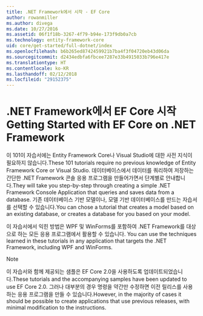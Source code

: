 ```yaml
---
title: .NET Framework에서 시작 - EF Core
author: rowanmiller
ms.author: divega
ms.date: 10/27/2016
ms.assetid: 06f1f18b-3267-4f79-b94e-173f9db0a7cb
ms.technology: entity-framework-core
uid: core/get-started/full-dotnet/index
ms.openlocfilehash: b6b265ed8742459921b7ba4f3f04720eb43d06da
ms.sourcegitcommit: d2434edbfa6fbcee7287e33b4915033b796e417e
ms.translationtype: HT
ms.contentlocale: ko-KR
ms.lasthandoff: 02/12/2018
ms.locfileid: "29152375"
---
```

# <a name="getting-started-with-ef-core-on-net-framework"></a><span data-ttu-id="70500-102">.NET Framework에서 EF Core 시작</span><span class="sxs-lookup"><span data-stu-id="70500-102">Getting Started with EF Core on .NET Framework</span></span>

<span data-ttu-id="70500-103">이 101이 자습서에는 Entity Framework Core나 Visual Studio에 대한 사전 지식이 필요하지 않습니다.</span><span class="sxs-lookup"><span data-stu-id="70500-103">These 101 tutorials require no previous knowledge of Entity Framework Core or Visual Studio.</span></span> <span data-ttu-id="70500-104">데이터베이스에서 데이터를 쿼리하여 저장하는 간단한 .NET Framework 콘솔 응용 프로그램을 만들어가면서 단계별로 안내합니다.</span><span class="sxs-lookup"><span data-stu-id="70500-104">They will take you step-by-step through creating a simple .NET Framework Console Application that queries and saves data from a database.</span></span> <span data-ttu-id="70500-105">기존 데이터베이스 기반 모델이나, 모델 기반 데이터베이스를 만드는 자습서를 선택할 수 있습니다.</span><span class="sxs-lookup"><span data-stu-id="70500-105">You can chose a tutorial that creates a model based on an existing database, or creates a database for you based on your model.</span></span>

<span data-ttu-id="70500-106">이 자습서에서 익힌 방법은 WPF 및 WinForms를 포함하여 .NET Framework를 대상으로 하는 모든 응용 프로그램에서 활용할 수 있습니다. </span><span class="sxs-lookup"><span data-stu-id="70500-106">You can use the techniques learned in these tutorials in any application that targets the .NET Framework, including WPF and WinForms.</span></span>

> [!NOTE]  
> <span data-ttu-id="70500-107">이 자습서와 함께 제공되는 샘플은 EF Core 2.0을 사용하도록 업데이트되었습니다.</span><span class="sxs-lookup"><span data-stu-id="70500-107">These tutorials and the accompanying samples have been updated to use EF Core 2.0.</span></span> <span data-ttu-id="70500-108">그러나 대부분의 경우 명령을 약간만 수정하면 이전 릴리스를 사용하는 응용 프로그램을 만들 수 있습니다.</span><span class="sxs-lookup"><span data-stu-id="70500-108">However, in the majority of cases it should be possible to create applications that use previous releases, with minimal modification to the instructions.</span></span>
